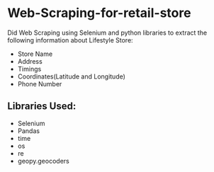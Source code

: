# Web-Scraping-for-retail-store
<p>Did Web Scraping using Selenium and python libraries to extract the following information about Lifestyle Store: </p>
<ul>
<li>Store Name</li>
<li>Address</li>
<li>Timings</li>
<li>Coordinates(Latitude and Longitude)</li>
<li>Phone Number</li>
</ul>
<h2>Libraries Used: </h2>
<ul>
<li>Selenium</li>
<li>Pandas</li>
<li>time</li>
<li>os</li>
<li>re</li>
<li>geopy.geocoders</li>
</ul>
